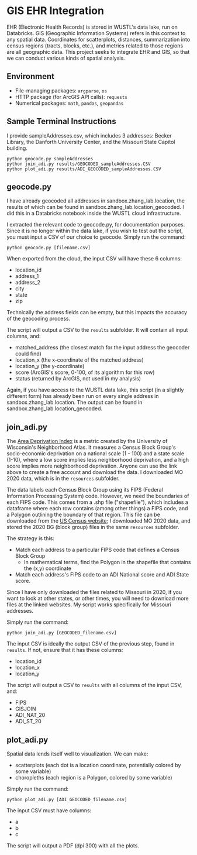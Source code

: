 # GIS EHR Integration

EHR (Electronic Health Records) is stored in WUSTL's data lake, run on Databricks. 
GIS (Geographic Information Systems) refers in this context to any spatial data. Coordinates for scatterplots, distances, summarization into census regions (tracts, blocks, etc.), and metrics related to those regions are all geographic data.
This project seeks to integrate EHR and GIS, so that we can conduct various kinds of spatial analysis. 

## Environment
- File-managing packages: `argparse`, `os`
- HTTP package (for ArcGIS API calls): `requests`
- Numerical packages: `math`, `pandas`, `geopandas`

## Sample Terminal Instructions
I provide sampleAddresses.csv, which includes 3 addresses: Becker Library, the Danforth University Center, and the Missouri State Capitol building. 
```
python geocode.py sampleAddresses
python join_adi.py results/GEOCODED_sampleAddresses.CSV
python plot_adi.py results/ADI_GEOCODED_sampleAddresses.CSV
```



## geocode.py

I have already geocoded all addresses in sandbox.zhang_lab.location, the results of which can be found in sandbox.zhang_lab.location_geocoded. I did this in a Databricks notebook inside the WUSTL cloud infrastructure. 

I extracted the relevant code to geocode.py, for documentation purposes. Since it is no longer within the data lake, if you wish to test out the script, you must input a CSV of our choice to geocode. Simply run the command:

```
python geocode.py [filename.csv]
```

When exported from the cloud, the input CSV will have these 6 columns:
- location_id
- address_1 
- address_2
- city
- state
- zip

Technically the address fields can be empty, but this impacts the accuracy of the geocoding process. 

The script will output a CSV to the `results` subfolder. It will contain all input columns, and:
- matched_address (the closest match for the input address the geocoder could find)
- location_x (the x-coordinate of the matched address)
- location_y (the y-coordinate)
- score (ArcGIS's score, 0-100, of its algorithm for this row)
- status (returned by ArcGIS, not used in my analysis)

Again, if you have access to the WUSTL data lake, this script (in a slightly different form) has already been run on every single address in sandbox.zhang_lab.location. The output can be found in sandbox.zhang_lab.location_geocoded.

## join_adi.py

The [Area Deprivation Index](https://www.neighborhoodatlas.medicine.wisc.edu/) is a metric created by the University of Wisconsin's Neighborhood Atlas. It measures a Census Block Group's socio-economic deprivation on a national scale (1 - 100) and a state scale (1-10), where a low score implies less neighborhood deprivation, and a high score implies more neighborhood deprivation. Anyone can use the link above to create a free account and download the data. I downloaded MO 2020 data, which is in the `resources` subfolder. 

The data labels each Census Block Group using its FIPS (Federal Information Processing System) code. However, we need the boundaries of each FIPS code. This comes from a .shp file ("shapefile"), which includes a dataframe where each row contains (among other things) a FIPS code, and a Polygon outlining the boundary of that region. This file can be downloaded from the [US Census website](https://www.census.gov/geographies/mapping-files/time-series/geo/tiger-line-file.2020.html#list-tab-790442341); I downloaded MO 2020 data, and stored the 2020 BG (block group) files in the same `resources` subfolder.

The strategy is this:
- Match each address to a particular FIPS code that defines a Census Block Group
    - In mathematical terms, find the Polygon in the shapefile that contains the (x,y) coordinate
- Match each address's FIPS code to an ADI National score and ADI State score.


Since I have only downloaded the files related to Missouri in 2020, if you want to look at other states, or other times, you will need to download more files at the linked websites. My script works specifically for Missouri addresses.

Simply run the command:

```
python join_adi.py [GEOCODED_filename.csv]
```

The input CSV is ideally the output CSV of the previous step, found in `results`. If not, ensure that it has these columns:
- location_id
- location_x
- location_y

The script will output a CSV to `results` with all columns of the input CSV, and:
- FIPS
- GISJOIN
- ADI_NAT_20
- ADI_ST_20


## plot_adi.py

Spatial data lends itself well to visualization. We can make:
- scatterplots (each dot is a location coordinate, potentially colored by some variable)
- choropleths (each region is a Polygon, colored by some variable)

Simply run the command:

```
python plot_adi.py [ADI_GEOCODED_filename.csv]
```


The input CSV must have columns:
- a
- b
- c

The script will output a PDF (dpi 300) with all the plots.

